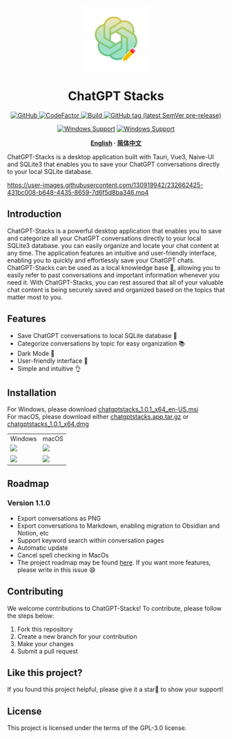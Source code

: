 <p align="center">
  <img width="150px" src="./public/icon_256X256.png" alt="ChatGPT-Stacks"><br/>
  <h1 align="center">ChatGPT Stacks</h1>
</p>

<p align="center">
  <a href="https://github.com/zhouyangtingwen/chatgpt-stacks/blob/master/LICENSE">
    <img alt="GitHub" src="https://img.shields.io/github/license/zhouyangtingwen/chatgpt-stacks"/>
  </a>
  <a href="https://github.com/zhouyangtingwen/chatgpt-stacks/issues">
    <img src="https://img.shields.io/badge/contributions-welcome-brightgreen.svg?style=flat" alt="CodeFactor" />
  </a>
  <a href="https://github.com/zhouyangtingwen/ChatGPT-Stacks/actions/workflows/main.yml" rel="nofollow">
    <img src="https://img.shields.io/github/actions/workflow/status/zhouyangtingwen/ChatGPT-Stacks/main.yml?branch=master&logo=Github" alt="Build" />
  </a>
  <a href="https://github.com/zhouyangtingwen/chatgpt-stacks/tags" rel="nofollow">
    <img alt="GitHub tag (latest SemVer pre-release)" src="https://img.shields.io/github/v/tag/zhouyangtingwen/chatgpt-stacks?include_prereleases&label=version"/>
  </a>
  <div align="center">

[![Windows Support](https://img.shields.io/badge/Windows-0078D6?style=flat&logo=windows&logoColor=white)](https://github.com/zhouyangtingwen/ChatGPT-Stacks/releases)
[![Windows Support](https://img.shields.io/badge/MACOS-adb8c5?style=flat&logo=macos&logoColor=white)](https://github.com/zhouyangtingwen/ChatGPT-Stacks/releases)
</div>
<div align="center">
<strong>
<samp>

[English](README.md) · [简体中文](README.zh-Hans.md)
</samp>
</strong>
</div>
  ChatGPT-Stacks is a desktop application built with Tauri, Vue3, Naive-UI and SQLite3 that enables you to save your ChatGPT conversations directly to your local SQLite database.
  <br/>
  

https://user-images.githubusercontent.com/130919942/232662425-431bc008-b648-4435-8659-7d6f5d8ba346.mp4


</p>

## Introduction

ChatGPT-Stacks is a powerful desktop application that enables you to save and categorize all your ChatGPT conversations directly to your local SQLite3 database. you can easily organize and locate your chat content at any time. The application features an intuitive and user-friendly interface, enabling you to quickly and effortlessly save your ChatGPT chats. <br>ChatGPT-Stacks can be used as a local knowledge base 📝, allowing you to easily refer to past conversations and important information whenever you need it. With ChatGPT-Stacks, you can rest assured that all of your valuable chat content is being securely saved and organized based on the topics that matter most to you.

## Features
- Save ChatGPT conversations to local SQLite database 💾
- Categorize conversations by topic for easy organization 📚
- Dark Mode 🌌
- User-friendly interface 👬
- Simple and intuitive 👌

## Installation
For Windows, please download [chatgptstacks_1.0.1_x64_en-US.msi](https://github.com/zhouyangtingwen/ChatGPT-Stacks/releases/download/v1.0.1/chatgptstacks_1.0.1_x64_en-US.msi)<br>
For macOS, please download either [chatgptstacks.app.tar.gz](https://github.com/zhouyangtingwen/ChatGPT-Stacks/releases/download/v1.0.1/chatgptstacks.app.tar.gz) or [chatgptstacks_1.0.1_x64.dmg](https://github.com/zhouyangtingwen/ChatGPT-Stacks/releases/download/v1.0.1/chatgptstacks_1.0.1_x64.dmg)

<table>
    <tr>
        <td>Windows
        </td>
        <td>macOS
        </td>
    </tr>
    <tr>
        <td><img src=https://user-images.githubusercontent.com/130919942/232951179-c2deb94f-cb30-4492-82c0-82aa66cc014a.jpg width=600/></td>
        <td><img src=https://user-images.githubusercontent.com/130919942/232951203-54f3362c-acfe-4faa-8dd8-5c8ad1cf5c42.jpg width=600/></td>
    </tr>
    <tr>
        <td><img src=https://user-images.githubusercontent.com/130919942/232951511-f18fcef9-2f82-4ed4-be1c-030679429561.jpg width=600/></td>
        <td><img src=https://user-images.githubusercontent.com/130919942/232961434-2f7e7441-bac9-417b-b58e-39c76727d458.png width=600/></td>
    </tr>
</table>

## Roadmap

### Version 1.1.0
- Export conversations as PNG
- Export conversations to Markdown, enabling migration to Obsidian and Notion, etc
- Support keyword search within conversation pages
- Automatic update
- Cancel spell checking in MacOs
- The project roadmap may be found [here](https://github.com/zhouyangtingwen/chatgpt-stacks/issues/1). If you want more features, please write in this issue 😄

## Contributing
We welcome contributions to ChatGPT-Stacks! To contribute, please follow the steps below:

1. Fork this repository
1. Create a new branch for your contribution
1. Make your changes
1. Submit a pull request

## Like this project?
If you found this project helpful, please give it a star🌟 to show your support!

## License
This project is licensed under the terms of the GPL-3.0 license.
